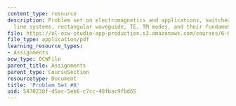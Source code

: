 ```yaml
---
content_type: resource
description: Problem set on electromagnetics and applications, switched transmission
  line systems, rectangular waveguide, TE, TM modes, and their fundamental shapes.
file: https://ol-ocw-studio-app-production.s3.amazonaws.com/courses/6-013-electromagnetics-and-applications-fall-2005/5470238fd5ac5eb6c7cc48fbac9fbd65_ps8.pdf
file_type: application/pdf
learning_resource_types:
- Assignments
ocw_type: OCWFile
parent_title: Assignments
parent_type: CourseSection
resourcetype: Document
title: 'Problem Set #8'
uid: 5470238f-d5ac-5eb6-c7cc-48fbac9fbd65
---
```

